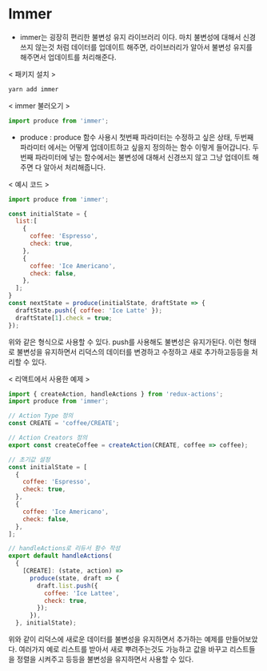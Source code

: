# Immer
- immer는 굉장히 편리한 불변성 유지 라이브러리 이다. 마치 불변성에 대해서 신경쓰지 않는것 처럼 데이터를 업데이트 해주면, 라이브러리가 알아서 불변성 유지를 해주면서 업데이트를 처리해준다.

< 패키지 설치 >
```javascript
yarn add immer
```

< immer 불러오기 >
```javascript
import produce from 'immer';
```

- produce : produce 함수 사용시 첫번째 파라미터는 수정하고 싶은 상태, 두번째 파라미터 에서는 어떻게 업데이트하고 싶을지 정의하는 함수 이렇게 들어갑니다. 두번째 파라미터에 넣는 함수에서는 불변성에 대해서 신경쓰지 않고 그냥 업데이트 해주면 다 알아서 처리해줍니다.

< 예시 코드 >
```javascript
import produce from 'immer';

const initialState = {
  list:[
    {
      coffee: 'Espresso',
      check: true,
    },
    {
      coffee: 'Ice Americano',
      check: false,
    },
  ];
}
const nextState = produce(initialState, draftState => {
  draftState.push({ coffee: 'Ice Latte' });
  draftState[1].check = true;
});
```
위와 같은 형식으로 사용할 수 있다. push를 사용해도 불변성은 유지가된다. 이런 형태로 불변성을 유지하면서 리덕스의 데이터를 변경하고 수정하고 새로 추가하고등등을 처리할 수 있다.

< 리액트에서 사용한 예제 >
```javascript
import { createAction, handleActions } from 'redux-actions';
import produce from 'immer';

// Action Type 정의
const CREATE = 'coffee/CREATE';

// Action Creators 정의
export const createCoffee = createAction(CREATE, coffee => coffee);

// 초기값 설정
const initialState = [
  {
    coffee: 'Espresso',
    check: true,
  },
  {
    coffee: 'Ice Americano',
    check: false,
  },
];

// handleActions로 리듀서 함수 작성
export default handleActions(
  {
    [CREATE]: (state, action) =>
      produce(state, draft => {
        draft.list.push({
          coffee: 'Ice Lattee',
          check: true,
        });
      }),
  }, initialState);
```
위와 같이 리덕스에 새로운 데이터를 불변성을 유지하면서 추가하는 예제를 만들어보았다. 여러가지 예로 리스트를 받아서 새로 뿌려주는것도 가능하고 값을 바꾸고 리스트들을 정렬을 시켜주고 등등을 불변성을 유지하면서 사용할 수 있다.
